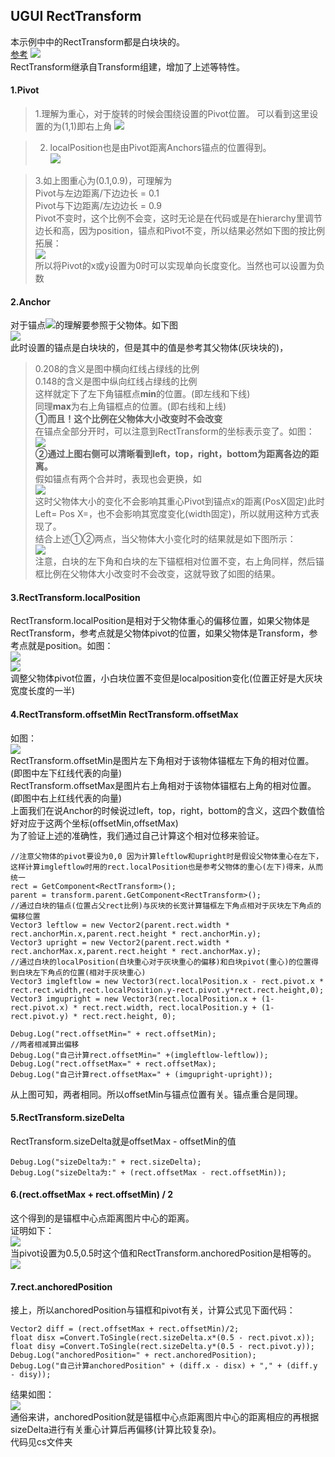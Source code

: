 ## UGUI RectTransform  
本示例中中的RectTransform都是白块块的。  
[参考](https://www.jianshu.com/p/dbefa746e50d)
![](pic/11.png)  
RectTransform继承自Transform组建，增加了上述等特性。  
#### 1.Pivot
>1.理解为重心，对于旋转的时候会围绕设置的Pivot位置。
可以看到这里设置的为(1,1)即右上角
![](pic/10.gif)  
 
>2. localPosition也是由Pivot距离Anchors锚点的位置得到。  
![](pic/12.png)

>3.如上图重心为(0.1,0.9)，可理解为  
> Pivot与左边距离/下边边长 = 0.1   
> Pivot与下边距离/左边边长 = 0.9  
> Pivot不变时，这个比例不会变，这时无论是在代码或是在hierarchy里调节边长和高，因为position，锚点和Pivot不变，所以结果必然如下图的按比例拓展：  
> ![](pic/13.gif)  
> 所以将Pivot的x或y设置为0时可以实现单向长度变化。当然也可以设置为负数  

#### 2.Anchor  
对于锚点![](pic/16.png)的理解要参照于父物体。如下图  
![](pic/17.png)  
此时设置的锚点是白块块的，但是其中的值是参考其父物体(灰块块的)，  

>0.208的含义是图中横向红线占绿线的比例  
0.148的含义是图中纵向红线占绿线的比例  
这样就定下了左下角锚框点**min**的位置。(即左线和下线)  
同理**max**为右上角锚框点的位置。(即右线和上线)  
**①而且！这个比例在父物体大小改变时不会改变**  
在锚点全部分开时，可以注意到RectTransform的坐标表示变了。如图：  
![](pic/14.png)  
**②通过上图右侧可以清晰看到left，top，right，bottom为距离各边的距离。**  
假如锚点有两个合并时，表现也会更换，如  
![](pic/15.png)  
这时父物体大小的变化不会影响其重心Pivot到锚点x的距离(PosX固定)此时Left= Pos X=，也不会影响其宽度变化(width固定)，所以就用这种方式表现了。  
结合上述①②两点，当父物体大小变化时的结果就是如下图所示：  
![](pic/18.gif)  
注意，白块的左下角和白块的左下锚框相对位置不变，右上角同样，然后锚框比例在父物体大小改变时不会改变，这就导致了如图的结果。  


#### 3.RectTransform.localPosition  
RectTransform.localPosition是相对于父物体重心的偏移位置，如果父物体是RectTransform，参考点就是父物体pivot的位置，如果父物体是Transform，参考点就是position。如图：  
![](pic/19.png)  
![](pic/20.png)  
调整父物体pivot位置，小白块位置不变但是localposition变化(位置正好是大灰块宽度长度的一半)  
#### 4.RectTransform.offsetMin  RectTransform.offsetMax 
如图：  
![](pic/22.png)  
RectTransform.offsetMin是图片左下角相对于该物体锚框左下角的相对位置。(即图中左下红线代表的向量)  
RectTransform.offsetMax是图片右上角相对于该物体锚框右上角的相对位置。(即图中右上红线代表的向量)  
上面我们在说Anchor的时候说过left，top，right，bottom的含义，这四个数值恰好对应于这两个坐标(offsetMin,offsetMax)  
为了验证上述的准确性，我们通过自己计算这个相对位移来验证。  

	//注意父物体的pivot要设为0,0 因为计算leftlow和upright时是假设父物体重心在左下，这样计算imgleftlow时用的rect.localPosition也是参考父物体的重心(左下)得来，从而统一
	rect = GetComponent<RectTransform>();
	parent = transform.parent.GetComponent<RectTransform>();
	//通过白块的锚点(位置占父rect比例)与灰块的长宽计算锚框左下角点相对于灰块左下角点的偏移位置
    Vector3 leftlow = new Vector2(parent.rect.width * rect.anchorMin.x,parent.rect.height * rect.anchorMin.y);
    Vector3 upright = new Vector2(parent.rect.width * rect.anchorMax.x,parent.rect.height * rect.anchorMax.y);
	//通过白块的localPosition(白块重心对于灰块重心的偏移)和白块pivot(重心)的位置得到白块左下角点的位置(相对于灰块重心)
	Vector3 imgleftlow = new Vector3(rect.localPosition.x - rect.pivot.x * rect.rect.width,rect.localPosition.y-rect.pivot.y*rect.rect.height,0);
    Vector3 imgupright = new Vector3(rect.localPosition.x + (1-rect.pivot.x) * rect.rect.width, rect.localPosition.y + (1-rect.pivot.y) * rect.rect.height, 0);

    Debug.Log("rect.offsetMin=" + rect.offsetMin);
	//两者相减算出偏移
    Debug.Log("自己计算rect.offsetMin=" +(imgleftlow-leftlow));
    Debug.Log("rect.offsetMax=" + rect.offsetMax);
    Debug.Log("自己计算rect.offsetMax=" + (imgupright-upright));

从上图可知，两者相同。所以offsetMin与锚点位置有关。锚点重合是同理。  
#### 5.RectTransform.sizeDelta 
RectTransform.sizeDelta就是offsetMax - offsetMin的值

    Debug.Log("sizeDelta为:" + rect.sizeDelta);
    Debug.Log("sizeDelta为:" + (rect.offsetMax - rect.offsetMin));  
#### 6.(rect.offsetMax + rect.offsetMin) / 2
这个得到的是锚框中心点距离图片中心的距离。  
证明如下：  
![](pic/23.png)  
当pivot设置为0.5,0.5时这个值和RectTransform.anchoredPosition是相等的。  
![](pic/24.png)  
#### 7.rect.anchoredPosition  
接上，所以anchoredPosition与锚框和pivot有关，计算公式见下面代码：  

    Vector2 diff = (rect.offsetMax + rect.offsetMin)/2;
    float disx =Convert.ToSingle(rect.sizeDelta.x*(0.5 - rect.pivot.x));
    float disy =Convert.ToSingle(rect.sizeDelta.y*(0.5 - rect.pivot.y));
    Debug.Log("anchoredPosition=" + rect.anchoredPosition);
    Debug.Log("自己计算anchoredPosition" + (diff.x - disx) + "," + (diff.y - disy));  
结果如图：  
![](pic/25.png)  
通俗来讲，anchoredPosition就是锚框中心点距离图片中心的距离相应的再根据sizeDelta进行有关重心计算后再偏移(计算比较复杂)。  
代码见cs文件夹